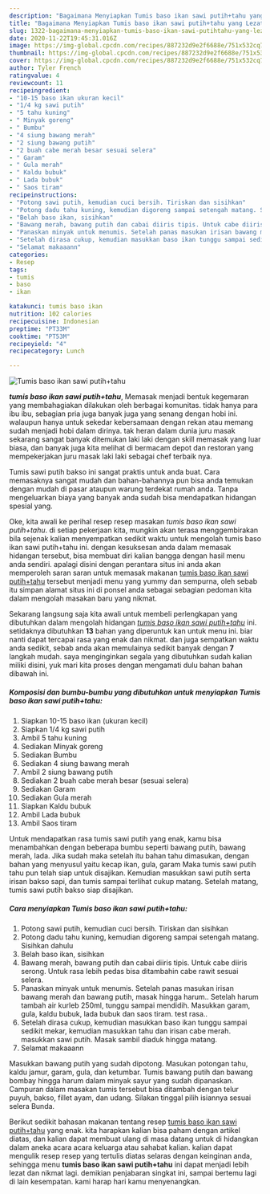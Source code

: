 ```yaml
---
description: "Bagaimana Menyiapkan Tumis baso ikan sawi putih+tahu yang Lezat"
title: "Bagaimana Menyiapkan Tumis baso ikan sawi putih+tahu yang Lezat"
slug: 1322-bagaimana-menyiapkan-tumis-baso-ikan-sawi-putihtahu-yang-lezat
date: 2020-11-22T19:45:31.016Z
image: https://img-global.cpcdn.com/recipes/887232d9e2f6688e/751x532cq70/tumis-baso-ikan-sawi-putihtahu-foto-resep-utama.jpg
thumbnail: https://img-global.cpcdn.com/recipes/887232d9e2f6688e/751x532cq70/tumis-baso-ikan-sawi-putihtahu-foto-resep-utama.jpg
cover: https://img-global.cpcdn.com/recipes/887232d9e2f6688e/751x532cq70/tumis-baso-ikan-sawi-putihtahu-foto-resep-utama.jpg
author: Tyler French
ratingvalue: 4
reviewcount: 11
recipeingredient:
- "10-15 baso ikan ukuran kecil"
- "1/4 kg sawi putih"
- "5 tahu kuning"
- " Minyak goreng"
- " Bumbu"
- "4 siung bawang merah"
- "2 siung bawang putih"
- "2 buah cabe merah besar sesuai selera"
- " Garam"
- " Gula merah"
- " Kaldu bubuk"
- " Lada bubuk"
- " Saos tiram"
recipeinstructions:
- "Potong sawi putih, kemudian cuci bersih. Tiriskan dan sisihkan"
- "Potong dadu tahu kuning, kemudian digoreng sampai setengah matang. Sisihkan dahulu"
- "Belah baso ikan, sisihkan"
- "Bawang merah, bawang putih dan cabai diiris tipis. Untuk cabe diiris serong. Untuk rasa lebih pedas bisa ditambahin cabe rawit sesuai selera."
- "Panaskan minyak untuk menumis. Setelah panas masukan irisan bawang merah dan bawang putih, masak hingga harum.. Setelah harum tambah air kurleb 250ml, tunggu sampai mendidih. Masukkan garam, gula, kaldu bubuk, lada bubuk dan saos tiram. test rasa.."
- "Setelah dirasa cukup, kemudian masukkan baso ikan tunggu sampai sedikit mekar, kemudian masukkan tahu dan irisan cabe merah. masukkan sawi putih. Masak sambil diaduk hingga matang."
- "Selamat makaaann"
categories:
- Resep
tags:
- tumis
- baso
- ikan

katakunci: tumis baso ikan 
nutrition: 102 calories
recipecuisine: Indonesian
preptime: "PT33M"
cooktime: "PT53M"
recipeyield: "4"
recipecategory: Lunch

---
```



![Tumis baso ikan sawi putih+tahu](https://img-global.cpcdn.com/recipes/887232d9e2f6688e/751x532cq70/tumis-baso-ikan-sawi-putihtahu-foto-resep-utama.jpg)

<b><i>tumis baso ikan sawi putih+tahu</i></b>, Memasak menjadi bentuk kegemaran yang membahagiakan dilakukan oleh berbagai komunitas. tidak hanya para ibu ibu, sebagian pria juga banyak juga yang senang dengan hobi ini. walaupun hanya untuk sekedar kebersamaan dengan rekan atau memang sudah menjadi hobi dalam dirinya. tak heran dalam dunia juru masak sekarang sangat banyak ditemukan laki laki dengan skill memasak yang luar biasa, dan banyak juga kita melihat di bermacam depot dan restoran yang mempekerjakan juru masak laki laki sebagai chef terbaik nya.

Tumis sawi putih bakso ini sangat praktis untuk anda buat. Cara memasaknya sangat mudah dan bahan-bahannya pun bisa anda temukan dengan mudah di pasar ataupun warung terdekat rumah anda. Tanpa mengeluarkan biaya yang banyak anda sudah bisa mendapatkan hidangan spesial yang.

Oke, kita awali ke perihal resep resep masakan <i>tumis baso ikan sawi putih+tahu</i>. di setiap pekerjaan kita, mungkin akan terasa menggembirakan bila sejenak kalian menyempatkan sedikit waktu untuk mengolah tumis baso ikan sawi putih+tahu ini. dengan kesuksesan anda dalam memasak hidangan tersebut, bisa membuat diri kalian bangga dengan hasil menu anda sendiri. apalagi disini dengan perantara situs ini anda akan memperoleh saran saran untuk memasak makanan <u>tumis baso ikan sawi putih+tahu</u> tersebut menjadi menu yang yummy dan sempurna, oleh sebab itu simpan alamat situs ini di ponsel anda sebagai sebagian pedoman kita dalam mengolah masakan baru yang nikmat.


Sekarang langsung saja kita awali untuk membeli perlengkapan yang dibutuhkan dalam mengolah hidangan <u><i>tumis baso ikan sawi putih+tahu</i></u> ini. setidaknya dibutuhkan <b>13</b> bahan yang diperuntuk kan untuk menu ini. biar nanti dapat tercapai rasa yang enak dan nikmat. dan juga sempatkan waktu anda sedikit, sebab anda akan memulainya sedikit banyak dengan <b>7</b> langkah mudah. saya menginginkan segala yang dibutuhkan sudah kalian miliki disini, yuk mari kita proses dengan mengamati dulu bahan bahan dibawah ini.

<!--inarticleads1-->

##### Komposisi dan bumbu-bumbu yang dibutuhkan untuk menyiapkan Tumis baso ikan sawi putih+tahu:

1. Siapkan 10-15 baso ikan (ukuran kecil)
1. Siapkan 1/4 kg sawi putih
1. Ambil 5 tahu kuning
1. Sediakan  Minyak goreng
1. Sediakan  Bumbu
1. Sediakan 4 siung bawang merah
1. Ambil 2 siung bawang putih
1. Sediakan 2 buah cabe merah besar (sesuai selera)
1. Sediakan  Garam
1. Sediakan  Gula merah
1. Siapkan  Kaldu bubuk
1. Ambil  Lada bubuk
1. Ambil  Saos tiram


Untuk mendapatkan rasa tumis sawi putih yang enak, kamu bisa menambahkan dengan beberapa bumbu seperti bawang putih, bawang merah, lada. Jika sudah maka setelah itu bahan tahu dimasukan, dengan bahan yang menyusul yaitu kecap ikan, gula, garam Maka tumis sawi putih tahu pun telah siap untuk disajikan. Kemudian masukkan sawi putih serta irisan bakso sapi, dan tumis sampai terlihat cukup matang. Setelah matang, tumis sawi putih bakso siap disajikan. 

<!--inarticleads2-->

##### Cara menyiapkan Tumis baso ikan sawi putih+tahu:

1. Potong sawi putih, kemudian cuci bersih. Tiriskan dan sisihkan
1. Potong dadu tahu kuning, kemudian digoreng sampai setengah matang. Sisihkan dahulu
1. Belah baso ikan, sisihkan
1. Bawang merah, bawang putih dan cabai diiris tipis. Untuk cabe diiris serong. Untuk rasa lebih pedas bisa ditambahin cabe rawit sesuai selera.
1. Panaskan minyak untuk menumis. Setelah panas masukan irisan bawang merah dan bawang putih, masak hingga harum.. Setelah harum tambah air kurleb 250ml, tunggu sampai mendidih. Masukkan garam, gula, kaldu bubuk, lada bubuk dan saos tiram. test rasa..
1. Setelah dirasa cukup, kemudian masukkan baso ikan tunggu sampai sedikit mekar, kemudian masukkan tahu dan irisan cabe merah. masukkan sawi putih. Masak sambil diaduk hingga matang.
1. Selamat makaaann


Masukkan bawang putih yang sudah dipotong. Masukan potongan tahu, kaldu jamur, garam, gula, dan ketumbar. Tumis bawang putih dan bawang bombay hingga harum dalam minyak sayur yang sudah dipanaskan. Campuran dalam masakan tumis tersebut bisa ditambah dengan telur puyuh, bakso, fillet ayam, dan udang. Silakan tinggal pilih isiannya sesuai selera Bunda. 

Berikut sedikit bahasan makanan tentang resep <u>tumis baso ikan sawi putih+tahu</u> yang enak. kita harapkan kalian bisa paham dengan artikel diatas, dan kalian dapat membuat ulang di masa datang untuk di hidangkan dalam aneka acara acara keluarga atau sahabat kalian. kalian dapat mengulik resep resep yang tertulis diatas selaras dengan keinginan anda, sehingga menu <b>tumis baso ikan sawi putih+tahu</b> ini dapat menjadi lebih lezat dan nikmat lagi. demikian penjabaran singkat ini, sampai bertemu lagi di lain kesempatan. kami harap hari kamu menyenangkan.
